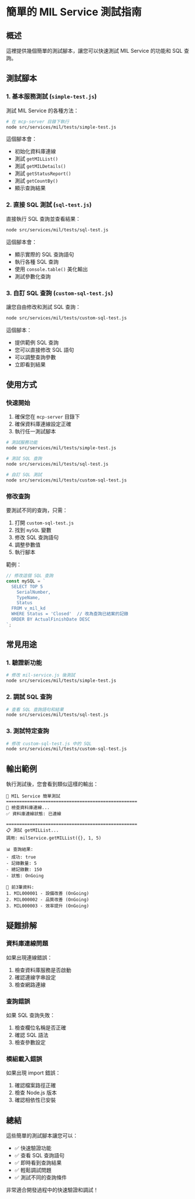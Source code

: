 # 簡單的 MIL Service 測試指南

## 概述

這裡提供幾個簡單的測試腳本，讓您可以快速測試 MIL Service 的功能和 SQL 查詢。

## 測試腳本

### 1. 基本服務測試 (`simple-test.js`)

測試 MIL Service 的各種方法：

```bash
# 在 mcp-server 目錄下執行
node src/services/mil/tests/simple-test.js
```

這個腳本會：

- 初始化資料庫連線
- 測試 `getMILList()`
- 測試 `getMILDetails()`
- 測試 `getStatusReport()`
- 測試 `getCountBy()`
- 顯示查詢結果

### 2. 直接 SQL 測試 (`sql-test.js`)

直接執行 SQL 查詢並查看結果：

```bash
node src/services/mil/tests/sql-test.js
```

這個腳本會：

- 顯示實際的 SQL 查詢語句
- 執行各種 SQL 查詢
- 使用 `console.table()` 美化輸出
- 測試參數化查詢

### 3. 自訂 SQL 查詢 (`custom-sql-test.js`)

讓您自由修改和測試 SQL 查詢：

```bash
node src/services/mil/tests/custom-sql-test.js
```

這個腳本：

- 提供範例 SQL 查詢
- 您可以直接修改 SQL 語句
- 可以調整查詢參數
- 立即看到結果

## 使用方式

### 快速開始

1. 確保您在 `mcp-server` 目錄下
2. 確保資料庫連線設定正確
3. 執行任一測試腳本

```bash
# 測試服務功能
node src/services/mil/tests/simple-test.js

# 測試 SQL 查詢
node src/services/mil/tests/sql-test.js

# 自訂 SQL 測試
node src/services/mil/tests/custom-sql-test.js
```

### 修改查詢

要測試不同的查詢，只需：

1. 打開 `custom-sql-test.js`
2. 找到 `mySQL` 變數
3. 修改 SQL 查詢語句
4. 調整參數值
5. 執行腳本

範例：

```javascript
// 修改這個 SQL 查詢
const mySQL = `
  SELECT TOP 5
    SerialNumber,
    TypeName,
    Status
  FROM v_mil_kd 
  WHERE Status = 'Closed'  // 改為查詢已結案的記錄
  ORDER BY ActualFinishDate DESC
`;
```

## 常見用途

### 1. 驗證新功能

```bash
# 修改 mil-service.js 後測試
node src/services/mil/tests/simple-test.js
```

### 2. 調試 SQL 查詢

```bash
# 查看 SQL 查詢語句和結果
node src/services/mil/tests/sql-test.js
```

### 3. 測試特定查詢

```bash
# 修改 custom-sql-test.js 中的 SQL
node src/services/mil/tests/custom-sql-test.js
```

## 輸出範例

執行測試後，您會看到類似這樣的輸出：

```
🔧 MIL Service 簡單測試
==================================================
📡 檢查資料庫連線...
✅ 資料庫連線狀態: 已連線

==================================================
📋 測試 getMILList...
調用: milService.getMILList({}, 1, 5)

📊 查詢結果:
- 成功: true
- 記錄數量: 5
- 總記錄數: 150
- 狀態: OnGoing

📝 前3筆資料:
1. MIL000001 - 設備改善 (OnGoing)
2. MIL000002 - 品質改善 (OnGoing)
3. MIL000003 - 效率提升 (OnGoing)
```

## 疑難排解

### 資料庫連線問題

如果出現連線錯誤：

1. 檢查資料庫服務是否啟動
2. 確認連線字串設定
3. 檢查網路連線

### 查詢錯誤

如果 SQL 查詢失敗：

1. 檢查欄位名稱是否正確
2. 確認 SQL 語法
3. 檢查參數設定

### 模組載入錯誤

如果出現 import 錯誤：

1. 確認檔案路徑正確
2. 檢查 Node.js 版本
3. 確認相依性已安裝

## 總結

這些簡單的測試腳本讓您可以：

- ✅ 快速驗證功能
- ✅ 查看 SQL 查詢語句
- ✅ 即時看到查詢結果
- ✅ 輕鬆調試問題
- ✅ 測試不同的查詢條件

非常適合開發過程中的快速驗證和調試！
